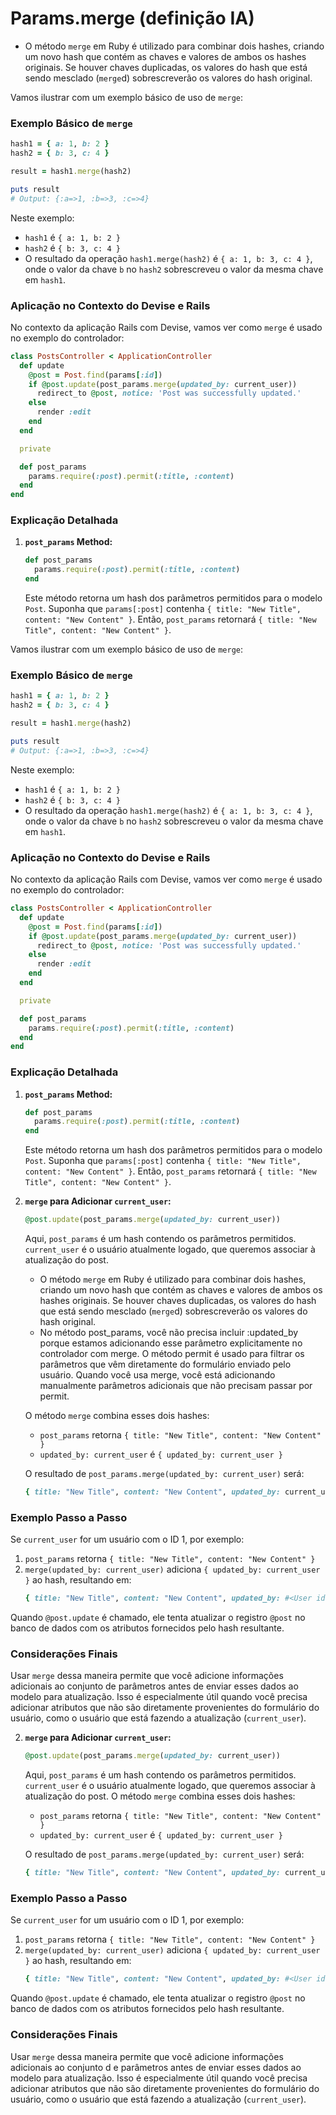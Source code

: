 # Params.merge (definição IA)

- O método `merge` em Ruby é utilizado para combinar dois hashes, criando um novo hash que 
contém as chaves e valores de ambos os hashes originais. Se houver chaves duplicadas, 
os valores do hash que está sendo mesclado (`merge`d) sobrescreverão os valores do 
hash original.

Vamos ilustrar com um exemplo básico de uso de `merge`:

### Exemplo Básico de `merge`

```ruby
hash1 = { a: 1, b: 2 }
hash2 = { b: 3, c: 4 }

result = hash1.merge(hash2)

puts result
# Output: {:a=>1, :b=>3, :c=>4}
```

Neste exemplo:
- `hash1` é `{ a: 1, b: 2 }`
- `hash2` é `{ b: 3, c: 4 }`
- O resultado da operação `hash1.merge(hash2)` é `{ a: 1, b: 3, c: 4 }`, onde o valor da chave `b` no `hash2` sobrescreveu o valor da mesma chave em `hash1`.

### Aplicação no Contexto do Devise e Rails

No contexto da aplicação Rails com Devise, vamos ver como `merge` é usado no exemplo 
do controlador:

```ruby
class PostsController < ApplicationController
  def update
    @post = Post.find(params[:id])
    if @post.update(post_params.merge(updated_by: current_user))
      redirect_to @post, notice: 'Post was successfully updated.'
    else
      render :edit
    end
  end

  private

  def post_params
    params.require(:post).permit(:title, :content)
  end
end
```

### Explicação Detalhada

1. **`post_params` Method:**
   ```ruby
   def post_params
     params.require(:post).permit(:title, :content)
   end
   ```
   Este método retorna um hash dos parâmetros permitidos para o modelo `Post`. 
   Suponha que `params[:post]` contenha `{ title: "New Title", content: "New Content" }`. 
   Então, `post_params` retornará `{ title: "New Title", content: "New Content" }`.

Vamos ilustrar com um exemplo básico de uso de `merge`:

### Exemplo Básico de `merge`

```ruby
hash1 = { a: 1, b: 2 }
hash2 = { b: 3, c: 4 }

result = hash1.merge(hash2)

puts result
# Output: {:a=>1, :b=>3, :c=>4}
```

Neste exemplo:
- `hash1` é `{ a: 1, b: 2 }`
- `hash2` é `{ b: 3, c: 4 }`
- O resultado da operação `hash1.merge(hash2)` é `{ a: 1, b: 3, c: 4 }`, onde o valor da chave `b` no `hash2` sobrescreveu o valor da mesma chave em `hash1`.

### Aplicação no Contexto do Devise e Rails

No contexto da aplicação Rails com Devise, vamos ver como `merge` é usado no exemplo do controlador:

```ruby
class PostsController < ApplicationController
  def update
    @post = Post.find(params[:id])
    if @post.update(post_params.merge(updated_by: current_user))
      redirect_to @post, notice: 'Post was successfully updated.'
    else
      render :edit
    end
  end

  private

  def post_params
    params.require(:post).permit(:title, :content)
  end
end
```

### Explicação Detalhada

1. **`post_params` Method:**
   ```ruby
   def post_params
     params.require(:post).permit(:title, :content)
   end
   ```
   Este método retorna um hash dos parâmetros permitidos para o modelo `Post`. Suponha que `params[:post]` contenha `{ title: "New Title", content: "New Content" }`. Então, `post_params` retornará `{ title: "New Title", content: "New Content" }`.

2. **`merge` para Adicionar `current_user`:**
   ```ruby
   @post.update(post_params.merge(updated_by: current_user))
   ```
   Aqui, `post_params` é um hash contendo os parâmetros permitidos. `current_user` é o usuário atualmente logado, que queremos associar à atualização do post.
   
    - O método `merge` em Ruby é utilizado para combinar dois hashes, criando um 
      novo hash que contém as chaves e valores de ambos os hashes originais. 
      Se houver chaves duplicadas, os valores do hash que está sendo 
        mesclado (`merge`d) sobrescreverão os valores do hash original.
    - No método post_params, você não precisa incluir :updated_by porque estamos adicionando 
      esse  parâmetro explicitamente no controlador com merge. O método permit é usado para filtrar os parâmetros que vêm diretamente do formulário enviado pelo usuário. Quando você usa merge, você está adicionando manualmente parâmetros adicionais que não precisam passar por permit. 

   O método `merge` combina esses dois hashes:
   
   - `post_params` retorna `{ title: "New Title", content: "New Content" }`
   - `updated_by: current_user` é `{ updated_by: current_user }`

   O resultado de `post_params.merge(updated_by: current_user)` será:
   ```ruby
   { title: "New Title", content: "New Content", updated_by: current_user }
   ```

### Exemplo Passo a Passo

Se `current_user` for um usuário com o ID 1, por exemplo:

1. `post_params` retorna `{ title: "New Title", content: "New Content" }`
2. `merge(updated_by: current_user)` adiciona `{ updated_by: current_user }` ao hash, resultando em:
   ```ruby
   { title: "New Title", content: "New Content", updated_by: #<User id: 1> }
   ```

Quando `@post.update` é chamado, ele tenta atualizar o registro `@post` no banco de dados com os atributos fornecidos pelo hash resultante.

### Considerações Finais

Usar `merge` dessa maneira permite que você adicione informações adicionais ao conjunto de parâmetros antes de enviar esses dados ao modelo para atualização. Isso é especialmente útil quando você precisa adicionar atributos que não são diretamente provenientes do formulário do usuário, como o usuário que está fazendo a atualização (`current_user`).

2. **`merge` para Adicionar `current_user`:**
   ```ruby
   @post.update(post_params.merge(updated_by: current_user))
   ```
   Aqui, `post_params` é um hash contendo os parâmetros permitidos. `current_user` 
   é o usuário atualmente logado, que queremos associar à atualização do post. 
   O método `merge` combina esses dois hashes:
   
   - `post_params` retorna `{ title: "New Title", content: "New Content" }`
   - `updated_by: current_user` é `{ updated_by: current_user }`

   O resultado de `post_params.merge(updated_by: current_user)` será:
   ```ruby
   { title: "New Title", content: "New Content", updated_by: current_user }
   ```

### Exemplo Passo a Passo

Se `current_user` for um usuário com o ID 1, por exemplo:

1. `post_params` retorna `{ title: "New Title", content: "New Content" }`
2. `merge(updated_by: current_user)` adiciona `{ updated_by: current_user }` ao hash, 
    resultando em:
   ```ruby
   { title: "New Title", content: "New Content", updated_by: #<User id: 1> }
   ```

Quando `@post.update` é chamado, ele tenta atualizar o registro `@post` no banco de dados 
com os atributos fornecidos pelo hash resultante.

### Considerações Finais

Usar `merge` dessa maneira permite que você adicione informações adicionais ao conjunto d
e parâmetros antes de enviar esses dados ao modelo para atualização. 
Isso é especialmente útil quando você precisa adicionar atributos que não são diretamente 
provenientes do formulário do usuário, como o usuário que está fazendo a 
atualização (`current_user`).